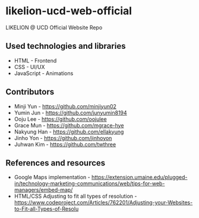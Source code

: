 # likelion-ucd-web-official
LIKELION @ UCD Official Website Repo

## Used technologies and libraries
* HTML - Frontend
* CSS - UI/UX
* JavaScript - Animations

## Contributors

<!--
<a href="https://github.com/minjiyun02/likelion-ucd-web-official/graphs/contributors">
  <img src="https://contrib.rocks/image?repo=minjiyun02/likelion-ucd-web-official"/>
</a>
-->

* Minji Yun - https://github.com/minjiyun02
* Yumin Jun - https://github.com/junyumin8194
* Ooju Lee - https://github.com/oojulee
* Grace Mun - https://github.com/mgrace-hye
* Nakyung Han - https://github.com/ellakyung
* Jinho Yon - https://github.com/jinhoyon
* Juhwan Kim - https://github.com/twthree


## References and resources 
* Google Maps implementation - https://extension.umaine.edu/plugged-in/technology-marketing-communications/web/tips-for-web-managers/embed-map/
* HTML/CSS Adjusting to fit all types of resolution - https://www.codeproject.com/Articles/762201/Adjusting-your-Websites-to-Fit-all-Types-of-Resolu
